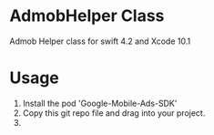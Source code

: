 # AdmobHelper Class
Admob Helper class for swift 4.2 and Xcode 10.1

# Usage

1. Install the   pod 'Google-Mobile-Ads-SDK'
2. Copy this git repo file and drag into your project.
3. 

